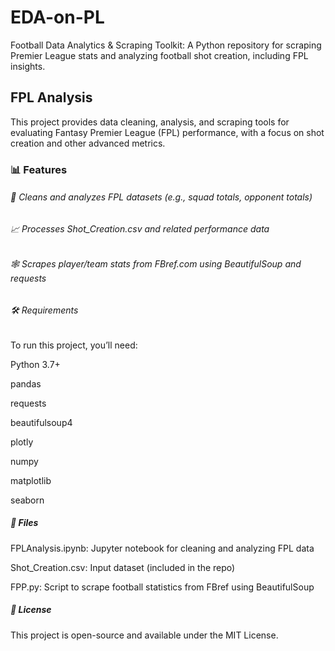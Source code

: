 # EDA-on-PL
Football Data Analytics &amp; Scraping Toolkit: A Python repository for scraping Premier League stats and analyzing football shot creation, including FPL insights.

## FPL Analysis
This project provides data cleaning, analysis, and scraping tools for evaluating Fantasy Premier League (FPL) performance, with a focus on shot creation and other advanced metrics.

### 📊 Features
###### 🧹 Cleans and analyzes FPL datasets (e.g., squad totals, opponent totals)

###### 📈 Processes Shot_Creation.csv and related performance data

###### 🕸️ Scrapes player/team stats from FBref.com using BeautifulSoup and requests

###### 🛠️ Requirements
To run this project, you’ll need:

Python 3.7+

pandas

requests

beautifulsoup4

plotly

numpy

matplotlib

seaborn


##### 📂 Files
FPLAnalysis.ipynb: Jupyter notebook for cleaning and analyzing FPL data

Shot_Creation.csv: Input dataset (included in the repo)

FPP.py: Script to scrape football statistics from FBref using BeautifulSoup

##### 📄 License
This project is open-source and available under the MIT License.

